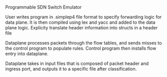 # 
Programmable SDN Switch Emulator

User writes program in .simplep4 file format to specify forwarding logic for data plane. It is then compiled using lex and yacc and added to the data plane logic. Explicity translate header information into structs in a header file

Dataplane processes packets through the flow tables, and sends misses to the control program to populate rules. Control program then installs flow entry into dataplane. 

Dataplane takes in input files that is composed of packet header and ingress port, and outputs it to a specific file after classification. 


